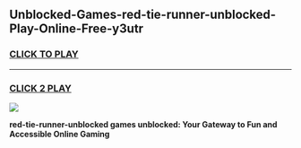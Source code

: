 
## Unblocked-Games-red-tie-runner-unblocked-Play-Online-Free-y3utr
<h3>
<a href="https://premium76.site?title=red-tie-runner-unblocked&ref=26A">CLICK TO PLAY</a></h3>
<hr>

<h3>
<a href="https://premium76.site?title=red-tie-runner-unblocked&ref=26A">CLICK 2 PLAY</a>
  
</h3>

<a href="https://premium76.site?title=red-tie-runner-unblocked&ref=26A"><img src="https://clearcache.store/games.png"></a>


**red-tie-runner-unblocked games unblocked: Your Gateway to Fun and Accessible Online Gaming**
